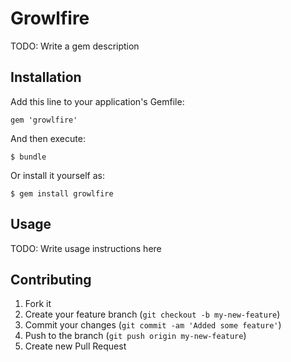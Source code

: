 # Growlfire

TODO: Write a gem description

## Installation

Add this line to your application's Gemfile:

    gem 'growlfire'

And then execute:

    $ bundle

Or install it yourself as:

    $ gem install growlfire

## Usage

TODO: Write usage instructions here

## Contributing

1. Fork it
2. Create your feature branch (`git checkout -b my-new-feature`)
3. Commit your changes (`git commit -am 'Added some feature'`)
4. Push to the branch (`git push origin my-new-feature`)
5. Create new Pull Request
